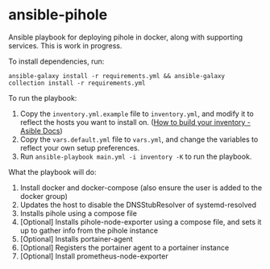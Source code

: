 # ansible-pihole
Ansible playbook for deploying pihole in docker, along with supporting services.
This is work in progress.

To install dependencies, run:

    ansible-galaxy install -r requirements.yml && ansible-galaxy collection install -r requirements.yml

To run the playbook:
1. Copy the `inventory.yml.example` file to `inventory.yml`, and modify it to reflect the hosts you want to install on. ([How to build your inventory - Asible Docs](https://docs.ansible.com/ansible/latest/user_guide/intro_inventory.html))
2. Copy the `vars.default.yml` file to `vars.yml`, and change the variables to reflect your own setup preferences.
3. Run `ansible-playbook main.yml -i inventory -K` to run the playbook.

What the playbook will do:
1. Install docker and docker-compose (also ensure the user is added to the docker group)
2. Updates the host to disable the DNSStubResolver of systemd-resolved
3. Installs pihole using a compose file
4. [Optional] Installs pihole-node-exporter using a compose file, and sets it up to gather info from the pihole instance
5. [Optional] Installs portainer-agent
6. [Optional] Registers the portainer agent to a portainer instance
7. [Optional] Install prometheus-node-exporter